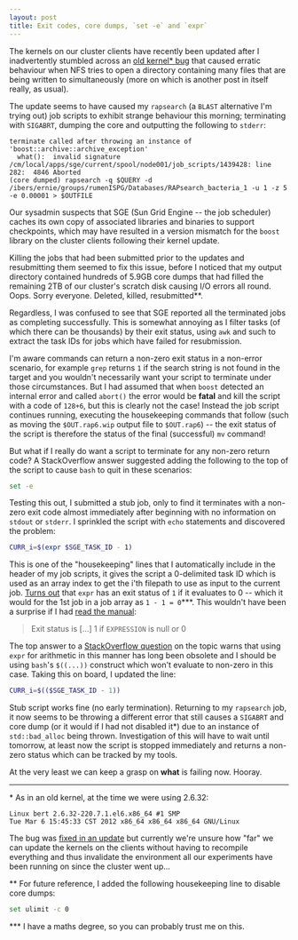 ```yaml
---
layout: post
title: Exit codes, core dumps, `set -e` and `expr`
---
```


The kernels on our cluster clients have recently been updated after I inadvertently stumbled across an [old kernel* bug](http://wiki.linux-nfs.org/wiki/index.php/NFS:_directory_XXX_contains_a_readdir_loop_seems_to_be_triggered_by_well-behaving_server) that caused erratic behaviour when NFS tries to open a directory containing many files that are being written to simultaneously (more on which is another post in itself really, as usual).

The update seems to have caused my `rapsearch` (a `BLAST` alternative I'm trying out) job scripts to exhibit strange behaviour this morning; terminating with `SIGABRT`, dumping the core and outputting the following to `stderr`:

```
terminate called after throwing an instance of 'boost::archive::archive_exception'
  what():  invalid signature
/cm/local/apps/sge/current/spool/node001/job_scripts/1439428: line 282:  4846 Aborted                 
(core dumped) rapsearch -q $QUERY -d /ibers/ernie/groups/rumenISPG/Databases/RAPsearch_bacteria_1 -u 1 -z 5 -e 0.00001 > $OUTFILE
```

Our sysadmin suspects that SGE (Sun Grid Engine -- the job scheduler) caches its own copy of associated libraries and binaries to support checkpoints, which may have resulted in a version mismatch for the `boost` library on the cluster clients following their kernel update.

Killing the jobs that had been submitted prior to the updates and resubmitting them seemed to fix this issue, before I noticed that my output directory contained hundreds of 5.9GB core dumps that had filled the remaining 2TB of our cluster's scratch disk causing I/O errors all round. Oops. Sorry everyone. Deleted, killed, resubmitted**.

Regardless, I was confused to see that SGE reported all the terminated jobs as completing successfully. This is somewhat annoying as I filter tasks (of which there can be thousands) by their exit status, using `awk` and such to extract the task IDs for jobs which have failed for resubmission.

I'm aware commands can return a non-zero exit status in a non-error scenario, for example `grep` returns `1` if the search string is not found in the target and you wouldn't necessarily want your script to terminate under those circumstances. But I had assumed that when `boost` detected an internal error and called `abort()` the error would be **fatal** and kill the script with a code of `128+6`, but this is clearly not the case! Instead the job script continues running, executing the housekeeping commands that follow (such as moving the `$OUT.rap6.wip` output file to `$OUT.rap6`) -- the exit status of the script is therefore the status of the final (successful) `mv` command!

But what if I really do want a script to terminate for any non-zero return code? A StackOverflow answer suggested adding the following to the top of the script to cause `bash` to quit in these scenarios:

```bash
set -e
```

Testing this out, I submitted a stub job, only to find it terminates with a non-zero exit code almost immediately after beginning with no information on `stdout` or `stderr`. I sprinkled the script with `echo` statements and discovered the problem:


```bash
CURR_i=$(expr $SGE_TASK_ID - 1)
```

This is one of the "housekeeping" lines that I automatically include in the header of my job scripts, it gives the script a 0-delimited task ID which is used as an array index to get the i'th filepath to use as input to the current job. [Turns out](http://unix.stackexchange.com/questions/63166/bash-e-exits-when-let-or-expr-evaluates-to-0) that `expr` has an exit status of `1` if it evaluates to 0 -- which it would for the 1st job in a job array as `1 - 1 = 0`***. This wouldn't have been a surprise if I had [read the manual](http://unixhelp.ed.ac.uk/CGI/man-cgi?expr):

> Exit status is [...] 1	if `EXPRESSION` is null or 0

The top answer to a [StackOverflow question](http://unix.stackexchange.com/questions/63166/bash-e-exits-when-let-or-expr-evaluates-to-0) on the topic warns that using `expr` for arithmetic in this manner has long been obsolete and I should be using `bash`'s `$((...))` construct which won't evaluate to non-zero in this case. Taking this on board, I updated the line:

```bash
CURR_i=$(($SGE_TASK_ID - 1))
```

Stub script works fine (no early termination). Returning to my `rapsearch` job, it now seems to be throwing a different error that still causes a `SIGABRT` and core dump (or it would if I had not disabled it*) due to an instance of `std::bad_alloc` being thrown. Investigation of this will have to wait until tomorrow, at least now the script is stopped immediately and returns a non-zero status which can be tracked by my tools.

At the very least we can keep a grasp on **what** is failing now. Hooray.

* * *

\* As in an old kernel, at the time we were using 2.6.32:

```
Linux bert 2.6.32-220.7.1.el6.x86_64 #1 SMP
Tue Mar 6 15:45:33 CST 2012 x86_64 x86_64 x86_64 GNU/Linux 
```

The bug was [fixed in an update](http://git.kernel.org/cgit/linux/kernel/git/torvalds/linux.git/commit/?id=0c0308066ca53fdf1423895f3a42838b67b3a5a8) but currently we're unsure how "far" we can update the kernels on the clients without having to recompile everything and thus invalidate the environment all our experiments have been running on since the cluster went up...

\*\* For future reference, I added the following housekeeping line to disable core dumps:

```bash
set ulimit -c 0
```

\*\*\* I have a maths degree, so you can probably trust me on this.
